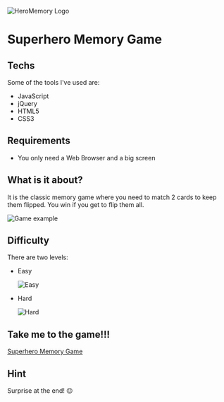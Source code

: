 ![HeroMemory Logo](http://res.cloudinary.com/dlmrvaeyh/image/upload/v1525396060/Superhero-icon.png)
# Superhero Memory Game

## Techs

Some of the tools I've used are:

- JavaScript
- jQuery
- HTML5
- CSS3

## Requirements

- You only need a Web Browser and a big screen

## What is it about?

It is the classic memory game where you need to match 2 cards to keep them flipped. You win if you get to flip them all.

  ![Game example](http://res.cloudinary.com/dlmrvaeyh/image/upload/v1525383629/hero-game-example.png)
  
## Difficulty

There are two levels:
  - Easy
  
    ![Easy](http://res.cloudinary.com/dlmrvaeyh/image/upload/v1525384092/baby-footprint-heart.png)
    
  - Hard
  
    ![Hard](http://res.cloudinary.com/dlmrvaeyh/image/upload/c_scale,h_258,w_178/v1525384099/bloody-handprint.png)

## Take me to the game!!!

[Superhero Memory Game](https://marco238.github.io/memory-game/starter-code/memory.html)

## Hint
Surprise at the end! :wink:

